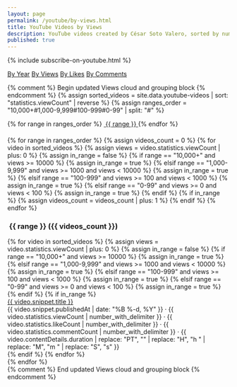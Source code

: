 ```yaml
---
layout: page
permalink: /youtube/by-views.html
title: YouTube Videos by Views
description: YouTube videos created by César Soto Valero, sorted by number of views.
published: true
---
```


{% include subscribe-on-youtube.html %}

<!-- Buttons for ordering YouTube videos -->
<div class="list-filters">
  <a href="/youtube/by-year.html" class="list-filter">By Year</a>
  <a href="/youtube/by-views.html" class="list-filter">By Views</a>
  <a href="/youtube/by-likes.html" class="list-filter">By Likes</a>
  <a href="/youtube/by-comments.html" class="list-filter">By Comments</a>
</div>

{% comment %} Begin updated Views cloud and grouping block {% endcomment %}
{% assign sorted_videos = site.data.youtube-videos | sort: "statistics.viewCount" | reverse %}
{% assign ranges_order = "10,000+#1,000-9,999#100-999#0-99" | split: "#" %}

<!-- Views cloud -->
<div class="tag-list">
  {% for range in ranges_order %}
   <a href="#{{ range }}" class="btn btn-primary tag-btn">
    <i class="fa-solid fa-eye" aria-hidden="true"></i>&nbsp;{{ range }}
   </a>
  {% endfor %}
</div>

<div id="full-tags-list" style="margin-top: 20px;">
  {% for range in ranges_order %}
   {% assign videos_count = 0 %}
   {% for video in sorted_videos %}
    {% assign views = video.statistics.viewCount | plus: 0 %}
    {% assign in_range = false %}
    {% if range == "10,000+" and views >= 10000 %}
      {% assign in_range = true %}
    {% elsif range == "1,000-9,999" and views >= 1000 and views < 10000 %}
      {% assign in_range = true %}
    {% elsif range == "100-999" and views >= 100 and views < 1000 %}
      {% assign in_range = true %}
    {% elsif range == "0-99" and views >= 0 and views < 100 %}
      {% assign in_range = true %}
    {% endif %}
    {% if in_range %}
      {% assign videos_count = videos_count | plus: 1 %}
    {% endif %}
   {% endfor %}
   <h3 id="{{ range }}" class="linked-section">
    <i class="fa-solid fa-eye" aria-hidden="true"></i>&nbsp;{{ range }} ({{ videos_count }})
   </h3>
   <div class="post-list">
    {% for video in sorted_videos %}
      {% assign views = video.statistics.viewCount | plus: 0 %}
      {% assign in_range = false %}
      {% if range == "10,000+" and views >= 10000 %}
       {% assign in_range = true %}
      {% elsif range == "1,000-9,999" and views >= 1000 and views < 10000 %}
       {% assign in_range = true %}
      {% elsif range == "100-999" and views >= 100 and views < 1000 %}
       {% assign in_range = true %}
      {% elsif range == "0-99" and views >= 0 and views < 100 %}
       {% assign in_range = true %}
      {% endif %}
      {% if in_range %}
       <div class="tag-entry">
        <a href="https://www.youtube.com/watch?v={{ video.id }}" target="_blank">{{ video.snippet.title }}</a>
        <div class="entry-date">
          <time datetime="{{ video.snippet.publishedAt }}">{{ video.snippet.publishedAt | date: "%B %-d, %Y" }}</time>
          <span class="post-stats">
           · <i class="fa-solid fa-eye"></i> {{ video.statistics.viewCount | number_with_delimiter }}
           · <i class="fa-solid fa-thumbs-up"></i> {{ video.statistics.likeCount | number_with_delimiter }}
           · <i class="fa-solid fa-comment"></i> {{ video.statistics.commentCount | number_with_delimiter }}
           · <i class="fa-solid fa-clock"></i> {{ video.contentDetails.duration | replace: "PT", "" | replace: "H", "h " | replace: "M", "m " | replace: "S", "s" }}
          </span>
        </div>
       </div>
      {% endif %}
    {% endfor %}
   </div>
  {% endfor %}
</div>
{% comment %} End updated Views cloud and grouping block {% endcomment %}
